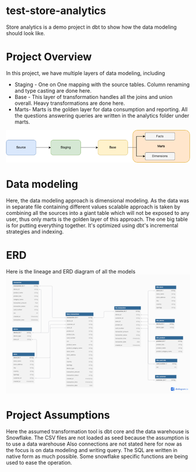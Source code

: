 # test-store-analytics
Store analytics is a demo project in dbt to show how the data modeling should look like.

# Project Overview
In this project, we have multiple layers of data modeling, including
* Staging - One on One mapping with the source tables. Column renaming and type casting are done here.
* Base - This layer of transformation handles all the joins and union overall. Heavy transformations are done here.
* Marts- Marts is the golden layer for data consumption and reporting. All the questions answering queries are written 
in the analytics folder under marts.

![overview](overview.png)

# Data modeling
Here, the data modeling approach is dimensional modeling. As the data was in separate file containing different values
scalable approach is taken by combining all the sources into a giant table which will not be exposed to any user, 
thus only marts is the golden layer of this approach. The one big table is for putting everything together.
It's optimized using dbt's incremental strategies and indexing.

# ERD
Here is the lineage and ERD diagram of all the models
![ERD](ERD.png)

# Project Assumptions
Here the assumed transformation tool is dbt core and the data warehouse is Snowflake. 
The CSV files are not loaded as seed because the assumption is to use a data warehouse
Also connections are not stated here for now as the focus is on data modeling and writing query.
The SQL are written in native form as much possible. Some snowflake specific functions are being used to ease the operation.

